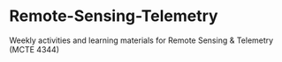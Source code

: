 # Remote-Sensing-Telemetry
Weekly activities and learning materials for Remote Sensing &amp; Telemetry (MCTE 4344)
